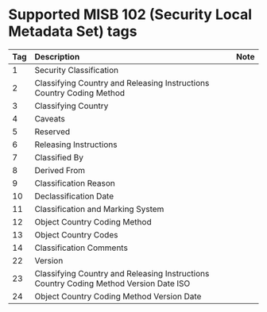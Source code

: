 # Supported MISB 102 (Security Local Metadata Set) tags

| Tag       |    Description                                        | Note |
|-----------|:------------------------------------------------------|------|
|    1      |    Security Classification                                                |      |        
|    2      |    Classifying Country and Releasing Instructions Country Coding Method   |      |  
|    3    	|    Classifying Country                                                    |      | 
|    4    	|    Caveats                                                                |      | 
|    5  	|    Reserved                                                               |      | 
|    6    	|    Releasing Instructions                                                 |      | 
|    7   	|    Classified By                                                          |      | 
|    8    	|    Derived From                                                           |      | 
|    9    	|    Classification Reason                                                  |      | 
|    10    	|    Declassification Date                                                  |      | 
|    11    	|    Classification and Marking System                                      |      | 
|    12    	|    Object Country Coding Method                                           |      | 
|    13     |    Object Country Codes                                                   |      | 
|    14     |    Classification Comments                                                |      |
|    22   	|    Version                                                                |      | 
|    23    	|    Classifying Country and Releasing Instructions Country Coding Method Version Date ISO                                      |      | 
|    24    	|    Object Country Coding Method Version Date                              |      | 
